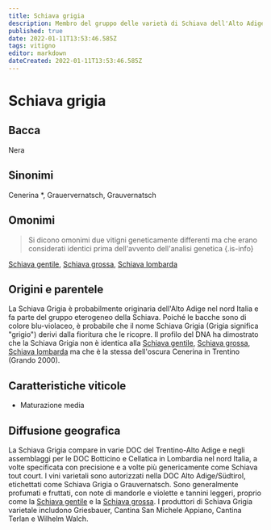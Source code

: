 ```yaml
---
title: Schiava grigia
description: Membro del gruppo delle varietà di Schiava dell'Alto Adige con una particolare colorazione bluastra.
published: true
date: 2022-01-11T13:53:46.585Z
tags: vitigno
editor: markdown
dateCreated: 2022-01-11T13:53:46.585Z
---
```


# Schiava grigia

## Bacca
Nera

## Sinonimi
Cenerina *, Grauervernatsch, Grauvernatsch

## Omonimi
> Si dicono omonimi due vitigni geneticamente differenti ma che erano considerati identici prima dell'avvento dell'analisi genetica
{.is-info}

[Schiava gentile](/vitigni/Italia/bacca-nera/schiava-gentile), [Schiava grossa](/vitigni/Italia/bacca-nera/schiava-grossa), [Schiava lombarda](/vitigni/Italia/bacca-nera/schiava-lombarda) 

## Origini e parentele
La Schiava Grigia è probabilmente originaria dell'Alto Adige nel nord Italia e fa parte del gruppo eterogeneo della Schiava. Poiché le bacche sono di colore blu-violaceo, è probabile che il nome Schiava Grigia (Grigia significa "grigio") derivi dalla fioritura che le ricopre. Il profilo del DNA ha dimostrato che la Schiava Grigia non è identica alla [Schiava gentile](/vitigni/Italia/bacca-nera/schiava-gentile), [Schiava grossa](/vitigni/Italia/bacca-nera/schiava-grossa), [Schiava lombarda](/vitigni/Italia/bacca-nera/schiava-lombarda) ma che è la stessa dell'oscura Cenerina in Trentino (Grando 2000).


## Caratteristiche viticole
- Maturazione media

## Diffusione geografica

La Schiava Grigia compare in varie DOC del Trentino-Alto Adige e negli assemblaggi per le DOC Botticino e Cellatica in Lombardia nel nord Italia, a volte specificata con precisione e a volte più genericamente come Schiava tout court. I vini varietali sono autorizzati nella DOC Alto Adige/Südtirol, etichettati come Schiava Grigia o Grauvernatsch. Sono generalmente profumati e fruttati, con note di mandorle e violette e tannini leggeri, proprio come la [Schiava gentile](/vitigni/Italia/bacca-nera/schiava-gentile) e la [Schiava grossa](/vitigni/Italia/bacca-nera/schiava-grossa). I produttori di Schiava Grigia varietale includono Griesbauer, Cantina San Michele Appiano, Cantina Terlan e Wilhelm Walch.
